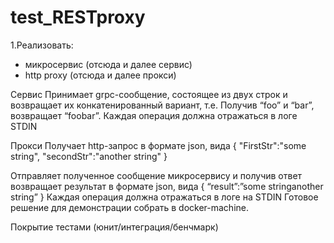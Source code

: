 # test_RESTproxy

1.Реализовать:
- микросервис (отсюда и далее сервис)
- http proxy (отсюда и далее прокси)

Сервис
Принимает grpc-сообщение, состоящее из двух строк и возвращает их
конкатенированный вариант, т.е. Получив “foo” и “bar”, возвращает “foobar”. Каждая
операция должна отражаться в логе STDIN

Прокси
Получает http-запрос в формате json, вида
        {
            "FirstStr":"some string",
            "secondStr":"another string"
        }

Отправляет полученное сообщение микросервису и получив ответ возвращает
результат в формате json, вида
        {
            “result”:”some stringanother string”
        }
Каждая операция должна отражаться в логе на STDIN
Готовое решение для демонстрации собрать в docker-machine.

Покрытие тестами (юнит/интеграция/бенчмарк)
